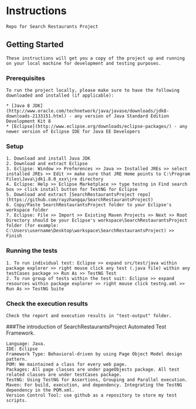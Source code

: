 # Instructions

	Repo for Search Restaurants Project


## Getting Started

	These instructions will get you a copy of the project up and running on your local machine for development and testing purposes.

### Prerequisites

	To run the project locally, please make sure to have the following downloaded and installed (if applicable):

	* [Java 8 JDK](http://www.oracle.com/technetwork/java/javase/downloads/jdk8-downloads-2133151.html) - any version of Java Standard Edition Development Kit 8
	* [Eclipse](http://www.eclipse.org/downloads/eclipse-packages/) - any newer version of Eclipse IDE for Java EE Developers

### Setup

	1. Download and install Java JDK
	2. Download and extract Eclipse
	3. Eclipse: Window >> Preferences >> Java >> Installed JREs >> select installed JREs >> Edit >> make sure that JRE Home points to C:\Program Files\Java\jdk1.8.0_xxx\jre directory
	4. Eclipse: Help >> Eclipse Marketplace >> type testng in Find search box >> click install button for TestNG for Eclipse
	5. Download and extract [SearchRestaurantsProject repo](https://github.com/rayzhangqa/SearchRestaurantsProject)
	6. Copy/Paste SearchRestaurantsProject folder to your Eclipse's workspace folder
	7. Eclipse: File >> Import >> Existing Maven Projects >> Next >> Root Directory should be your Eclipse's workspace\SearchRestaurantsProject folder (for example: C:\Users\username\Desktop\workspace\SearchRestaurantsProject) >> Finish

### Running the tests

	1. To run individual test: Eclipse >> expand src/test/java within package explorer >> right mouse click any test (.java file) within any testCases package >> Run As >> TestNG Test
	2. To run group of tests within the test suit: Eclipse >> expand resources within package explorer >> right mouse click testng.xml >> Run As >> TestNG Suite

### Check the execution results	

	Check the report and execution results in "test-output" folder. 


###The introduction of SearchRestaurantsProject Automated Test Framework.

	Language: Java.  
	IDE: Eclipse
	Framework Type: Behavioral-driven by using Page Object Model design pattern.
	POM: We maintained a class for every web page. 
	Packages: All page classes are under pageObjects package. All test related classes are under testCases package.
	TestNG: Using TestNG for Assertions, Grouping and Parallel execution.
	Maven: For build, execution, and dependency. Integrating the TestNG dependency in the POM.xml.
	Version Control Tool: use github as a repository to store my test scripts.

	

 
